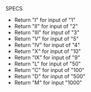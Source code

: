 SPECS
* Return "I" for input of "1"
* Return "II" for input of "2"
* Return "III" for input of "3"
* Return "V" for input of "5"
* Return "IV" for input of "4"
* Return "X" for input of "10"
* Return "IX" for input of "9"
* Return "L" for input of "50"
* Return "C" for input of "100"
* Return "D" for input of "500"
* Return "M" for input "1000"
